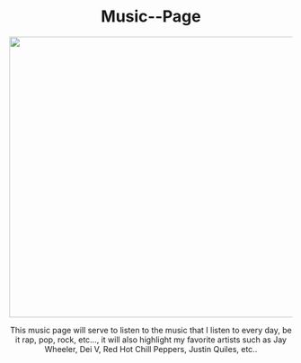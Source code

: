 <div align="center">
  <h1>Music--Page</h1>
  <img src="https://e1.pxfuel.com/desktop-wallpaper/185/56/desktop-wallpaper-electronic-music-70-aesthetic-horizontal.jpg" width = "700" height="500">
  <p>This music page will serve to listen to the music that I listen to every day, be it rap, pop, rock, etc..., it will also highlight my favorite artists such as Jay Wheeler, Dei V, Red Hot Chill Peppers, Justin Quiles, etc..</p>
</div>
